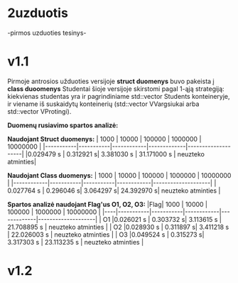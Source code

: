 # 2uzduotis
-pirmos uzduoties tesinys-
# v1.1

Pirmoje antrosios užduoties versijoje **struct duomenys** buvo pakeista į **class duoomenys**
Studentai šioje versijoje skirstomi pagal 1-ąją strategiją: kiekvienas studentas yra ir pagrindiniame std::vector<Student> Students konteineryje, ir viename iš suskaidytų konteinerių (std::vector<duomenys> VVargsiukai arba std::vector<duomenys> VProtingi).
  
**Duomenų rusiavimo spartos analizė:**
 
  **Naudojant Struct duomenys:**
 | 1000      |     10000 |  100000    | 1000000     |  10000000          |
 |-----------|-----------|------------|-------------|--------------------|
 |0.029479 s | 0.312921 s| 3.381030 s | 31.171000 s |  neuzteko atminties|
 
**Naudojant Class duomenys:**
| 1000       |  10000    |  100000   | 1000000    |      10000000      |
|------------|-----------|-----------|------------|--------------------|
| 0.027764 s | 0.296046 s| 3.064297 s| 24.392970 s| neuzteko atminties |
  
**Spartos analizė naudojant Flag'us O1, O2, O3:**
|Flag|      1000 |     10000 |     100000 |    1000000  |      10000000      | 
|----|-----------|-----------|------------|-------------|--------------------|
| O1 |0.026021 s | 0.303732 s| 3.113615 s | 21.708895 s | neuzteko atminties |
| O2 |0.028930 s | 0.311897 s| 3.411218 s | 22.026003 s | neuzteko atminties |
| O3 |0.049524 s | 0.315273 s| 3.317303 s | 23.113235 s | neuzteko atminties |



# v1.2

